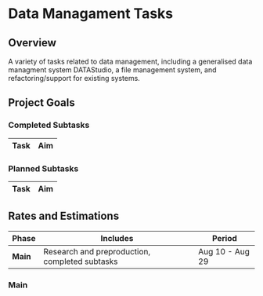 
# Data Managament Tasks

## Overview
A variety of tasks related to data management, including a generalised data managment system DATAStudio, a file management system, and refactoring/support for existing systems.

## Project Goals

### Completed Subtasks

| Task | Aim |
| ------------- |  ------------- | 

### Planned Subtasks

| Task | Aim |
| ------------- |  ------------- | 


## Rates and Estimations

| Phase | Includes | Period |
| ------------- |  ------------- |  ------------- |  
| **Main** | Research and preproduction, completed subtasks | Aug 10 - Aug 29 | 
### Main

